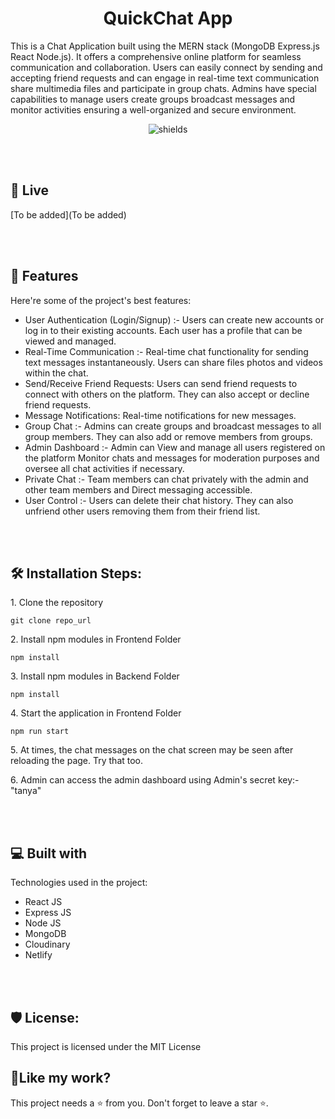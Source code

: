 <h1 align="center" id="title">QuickChat App</h1>

<p id="description">This is a Chat Application built using the MERN stack (MongoDB Express.js React Node.js). It offers a comprehensive online platform for seamless communication and collaboration. Users can easily connect by sending and accepting friend requests and can engage in real-time text communication share multimedia files and participate in group chats. Admins have special capabilities to manage users create groups broadcast messages and monitor activities ensuring a well-organized and secure environment.</p>

<p align="center"><img src="https://img.shields.io/badge/License-MIT-green" alt="shields"></p>

<br></br>

<h2>🚀 Live</h2>

[To be added](To be added)


<br></br>
  
<h2>🧐 Features</h2>

Here're some of the project's best features:

*   User Authentication (Login/Signup) :- Users can create new accounts or log in to their existing accounts. Each user has a profile that can be viewed and managed.
*   Real-Time Communication :- Real-time chat functionality for sending text messages instantaneously. Users can share files photos and videos within the chat.
*   Send/Receive Friend Requests: Users can send friend requests to connect with others on the platform. They can also accept or decline friend requests.
*   Message Notifications: Real-time notifications for new messages.
*   Group Chat :- Admins can create groups and broadcast messages to all group members. They can also add or remove members from groups.
*   Admin Dashboard :- Admin can View and manage all users registered on the platform Monitor chats and messages for moderation purposes and oversee all chat activities if necessary.
*   Private Chat :- Team members can chat privately with the admin and other team members and Direct messaging accessible.
*   User Control :- Users can delete their chat history. They can also unfriend other users removing them from their friend list.


<br></br>

<h2>🛠️ Installation Steps:</h2>

<p>1. Clone the repository</p>

```
git clone repo_url
```

<p>2. Install npm modules in Frontend Folder</p>

```
npm install
```

<p>3. Install npm modules in Backend Folder</p>

```
npm install
```

<p>4. Start the application in Frontend Folder</p>

```
npm run start
```

<p>5. At times, the chat messages on the chat screen may be seen after reloading the page. Try that too. </p>
<p>6. Admin can access the admin dashboard using Admin's secret key:- "tanya" </p>


<br></br>

<h2>💻 Built with</h2>

Technologies used in the project:

*   React JS
*   Express JS
*   Node JS
*   MongoDB
*   Cloudinary
*   Netlify

<br></br>
<h2>🛡️ License:</h2>

This project is licensed under the MIT License

<h2>💖Like my work?</h2>

This project needs a ⭐️ from you. Don't forget to leave a star ⭐️.

